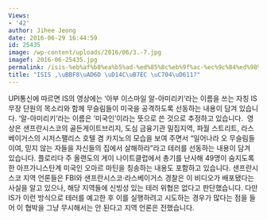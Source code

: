 ```yaml
---
Views:
- '42'
author: Jihee Jeong
date: 2016-06-29 16:44:59
id: 25435
image: /wp-content/uploads/2016/06/3.-7.jpg
imagef: 2016-06-25435.jpg
permalink: /isis-%eb%af%b8%ea%b5%ad-%ed%85%8c%eb%9f%ac-%ec%9c%84%ed%98%91/
title: "ISIS ,\uBBF8\uAD6D \uD14C\uB7EC \uC704\uD611?"
---
```


UPI통신에 따르면 IS의 영상에는 &#8216;아부 이스마일 알-아미리키&#8217;라는 이름을 쓰는 자칭 IS 무장 단원의 목소리와 함께 무슬림들이 미국을 공격하도록 선동하는 내용이 담겨 있습니다. &#8216;알-아미리키&#8217;라는 이름은 &#8216;미국인&#8217;이라는 뜻으로 쓴 것으로 추정하고 있습니다.  영상은 샌프란시스코의 골든게이트브리지, 도심 금융기관 밀집지역, 파월 스트리트, 라스베이거스의 시저스팰리스 호텔 겸 카지노의 모습을 보여 주면서 &#8220;일어나라 오 무슬림들이여, 믿지 않는 자들을 자신들의 집에서 살해하라&#8221;라고 테러를 선동하는 내용이 담겨 있습니다. 플로리다 주 올랜도의 게이 나이트클럽에서 총기를 난사해 49명이 숨지도록 한 아프가니스탄계 미국인 오마르 마틴을 칭송하는 내용도 포함하고 있습니다. 샌프란시스코 지역 언론들은 FBI와 샌프란시스코·라스베이거스 경찰은 이 비디오가 배포됐다는 사실을 알고 있으나, 해당 지역들에 신빙성 있는 테러 위협은 없다고 판단했습니다. 다만 IS가 이런 방식으로 테러를 예고한 후 이를 실행하려고 시도하는 경우가 많다는 점을 들어 이 협박을 그냥 무시해서는 안 된다고 지역 언론은 전했습니다.